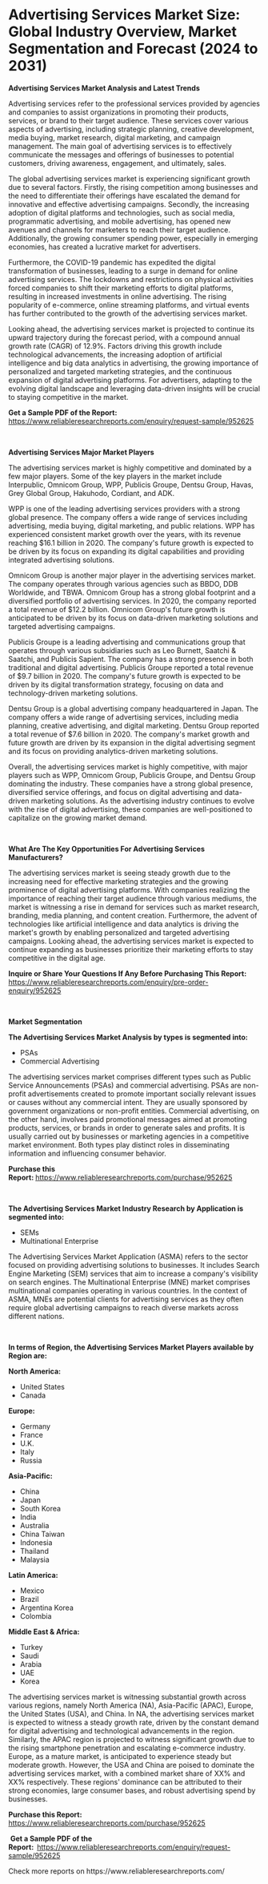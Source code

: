 <p><h1>Advertising Services Market Size: Global Industry Overview, Market Segmentation and Forecast (2024 to 2031)</h1></p><p><strong>Advertising Services Market Analysis and Latest Trends</strong></p>
<p><p>Advertising services refer to the professional services provided by agencies and companies to assist organizations in promoting their products, services, or brand to their target audience. These services cover various aspects of advertising, including strategic planning, creative development, media buying, market research, digital marketing, and campaign management. The main goal of advertising services is to effectively communicate the messages and offerings of businesses to potential customers, driving awareness, engagement, and ultimately, sales.</p><p>The global advertising services market is experiencing significant growth due to several factors. Firstly, the rising competition among businesses and the need to differentiate their offerings have escalated the demand for innovative and effective advertising campaigns. Secondly, the increasing adoption of digital platforms and technologies, such as social media, programmatic advertising, and mobile advertising, has opened new avenues and channels for marketers to reach their target audience. Additionally, the growing consumer spending power, especially in emerging economies, has created a lucrative market for advertisers.</p><p>Furthermore, the COVID-19 pandemic has expedited the digital transformation of businesses, leading to a surge in demand for online advertising services. The lockdowns and restrictions on physical activities forced companies to shift their marketing efforts to digital platforms, resulting in increased investments in online advertising. The rising popularity of e-commerce, online streaming platforms, and virtual events has further contributed to the growth of the advertising services market.</p><p>Looking ahead, the advertising services market is projected to continue its upward trajectory during the forecast period, with a compound annual growth rate (CAGR) of 12.9%. Factors driving this growth include technological advancements, the increasing adoption of artificial intelligence and big data analytics in advertising, the growing importance of personalized and targeted marketing strategies, and the continuous expansion of digital advertising platforms. For advertisers, adapting to the evolving digital landscape and leveraging data-driven insights will be crucial to staying competitive in the market.</p></p>
<p><strong>Get a Sample PDF of the Report:&nbsp;</strong> <a href="https://www.reliableresearchreports.com/enquiry/request-sample/952625">https://www.reliableresearchreports.com/enquiry/request-sample/952625</a></p>
<p>&nbsp;</p>
<p><strong>Advertising Services Major Market Players</strong></p>
<p><p>The advertising services market is highly competitive and dominated by a few major players. Some of the key players in the market include Interpublic, Omnicom Group, WPP, Publicis Groupe, Dentsu Group, Havas, Grey Global Group, Hakuhodo, Cordiant, and ADK.</p><p>WPP is one of the leading advertising services providers with a strong global presence. The company offers a wide range of services including advertising, media buying, digital marketing, and public relations. WPP has experienced consistent market growth over the years, with its revenue reaching $16.1 billion in 2020. The company's future growth is expected to be driven by its focus on expanding its digital capabilities and providing integrated advertising solutions.</p><p>Omnicom Group is another major player in the advertising services market. The company operates through various agencies such as BBDO, DDB Worldwide, and TBWA. Omnicom Group has a strong global footprint and a diversified portfolio of advertising services. In 2020, the company reported a total revenue of $12.2 billion. Omnicom Group's future growth is anticipated to be driven by its focus on data-driven marketing solutions and targeted advertising campaigns.</p><p>Publicis Groupe is a leading advertising and communications group that operates through various subsidiaries such as Leo Burnett, Saatchi & Saatchi, and Publicis Sapient. The company has a strong presence in both traditional and digital advertising. Publicis Groupe reported a total revenue of $9.7 billion in 2020. The company's future growth is expected to be driven by its digital transformation strategy, focusing on data and technology-driven marketing solutions.</p><p>Dentsu Group is a global advertising company headquartered in Japan. The company offers a wide range of advertising services, including media planning, creative advertising, and digital marketing. Dentsu Group reported a total revenue of $7.6 billion in 2020. The company's market growth and future growth are driven by its expansion in the digital advertising segment and its focus on providing analytics-driven marketing solutions.</p><p>Overall, the advertising services market is highly competitive, with major players such as WPP, Omnicom Group, Publicis Groupe, and Dentsu Group dominating the industry. These companies have a strong global presence, diversified service offerings, and focus on digital advertising and data-driven marketing solutions. As the advertising industry continues to evolve with the rise of digital advertising, these companies are well-positioned to capitalize on the growing market demand.</p></p>
<p>&nbsp;</p>
<p><strong>What Are The Key Opportunities For Advertising Services Manufacturers?</strong></p>
<p><p>The advertising services market is seeing steady growth due to the increasing need for effective marketing strategies and the growing prominence of digital advertising platforms. With companies realizing the importance of reaching their target audience through various mediums, the market is witnessing a rise in demand for services such as market research, branding, media planning, and content creation. Furthermore, the advent of technologies like artificial intelligence and data analytics is driving the market's growth by enabling personalized and targeted advertising campaigns. Looking ahead, the advertising services market is expected to continue expanding as businesses prioritize their marketing efforts to stay competitive in the digital age.</p></p>
<p><strong>Inquire or Share Your Questions If Any Before Purchasing This Report:</strong> <a href="https://www.reliableresearchreports.com/enquiry/pre-order-enquiry/952625">https://www.reliableresearchreports.com/enquiry/pre-order-enquiry/952625</a></p>
<p>&nbsp;</p>
<p><strong>Market Segmentation</strong></p>
<p><strong>The Advertising Services Market Analysis by types is segmented into:</strong></p>
<p><ul><li>PSAs</li><li>Commercial Advertising</li></ul></p>
<p><p>The advertising services market comprises different types such as Public Service Announcements (PSAs) and commercial advertising. PSAs are non-profit advertisements created to promote important socially relevant issues or causes without any commercial intent. They are usually sponsored by government organizations or non-profit entities. Commercial advertising, on the other hand, involves paid promotional messages aimed at promoting products, services, or brands in order to generate sales and profits. It is usually carried out by businesses or marketing agencies in a competitive market environment. Both types play distinct roles in disseminating information and influencing consumer behavior.</p></p>
<p><strong>Purchase this Report:&nbsp;</strong><a href="https://www.reliableresearchreports.com/purchase/952625">https://www.reliableresearchreports.com/purchase/952625</a></p>
<p>&nbsp;</p>
<p><strong>The Advertising Services Market Industry Research by Application is segmented into:</strong></p>
<p><ul><li>SEMs</li><li>Multinational Enterprise</li></ul></p>
<p><p>The Advertising Services Market Application (ASMA) refers to the sector focused on providing advertising solutions to businesses. It includes Search Engine Marketing (SEM) services that aim to increase a company's visibility on search engines. The Multinational Enterprise (MNE) market comprises multinational companies operating in various countries. In the context of ASMA, MNEs are potential clients for advertising services as they often require global advertising campaigns to reach diverse markets across different nations.</p></p>
<p>&nbsp;</p>
<p><strong>In terms of Region, the Advertising Services Market Players available by Region are:</strong></p>
<p>
    <p> <strong> North America: </strong>
        <ul>
            <li>United States</li>
            <li>Canada</li>
        </ul>
        </p> 
    <p> <strong> Europe: </strong>
        <ul>
            <li>Germany</li>
            <li>France</li>
            <li>U.K.</li>
            <li>Italy</li>
            <li>Russia</li>
        </ul>
        </p> 
    <p> <strong> Asia-Pacific: </strong>
        <ul>
            <li>China</li>
            <li>Japan</li>
            <li>South Korea</li>
            <li>India</li>
            <li>Australia</li>
            <li>China Taiwan</li>
            <li>Indonesia</li>
            <li>Thailand</li>
            <li>Malaysia</li>
        </ul>
        </p> 
    <p> <strong> Latin America: </strong>
        <ul>
            <li>Mexico</li>
            <li>Brazil</li>
            <li>Argentina Korea</li>
            <li>Colombia</li>
        </ul>
        </p> 
    <p> <strong> Middle East & Africa: </strong>
        <ul>
            <li>Turkey</li>
            <li>Saudi</li>
            <li>Arabia</li>
            <li>UAE</li>
            <li>Korea</li>
        </ul>
    </p>
    </p>
<p><p>The advertising services market is witnessing substantial growth across various regions, namely North America (NA), Asia-Pacific (APAC), Europe, the United States (USA), and China. In NA, the advertising services market is expected to witness a steady growth rate, driven by the constant demand for digital advertising and technological advancements in the region. Similarly, the APAC region is projected to witness significant growth due to the rising smartphone penetration and escalating e-commerce industry. Europe, as a mature market, is anticipated to experience steady but moderate growth. However, the USA and China are poised to dominate the advertising services market, with a combined market share of XX% and XX% respectively. These regions' dominance can be attributed to their strong economies, large consumer bases, and robust advertising spend by businesses.</p></p>
<p><strong>Purchase this Report: </strong><a href="https://www.reliableresearchreports.com/purchase/952625">https://www.reliableresearchreports.com/purchase/952625</a></p>
<p>&nbsp;<strong>Get a Sample PDF of the Report:&nbsp;&nbsp;</strong><a href="https://www.reliableresearchreports.com/enquiry/request-sample/952625">https://www.reliableresearchreports.com/enquiry/request-sample/952625</a></p>
<p><strong></strong></p>
<p>Check more reports on https://www.reliableresearchreports.com/</p>